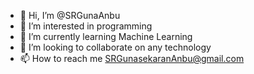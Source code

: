 - 👋 Hi, I’m @SRGunaAnbu
- 👀 I’m interested in programming
- 🌱 I’m currently learning Machine Learning
- 💞️ I’m looking to collaborate on any technology  
- 📫 How to reach me SRGunasekaranAnbu@gmail.com

<!---
SRGunaAnbu/SRGunaAnbu is a ✨ special ✨ repository because its `README.md` (this file) appears on your GitHub profile.
You can click the Preview link to take a look at your changes.
--->
